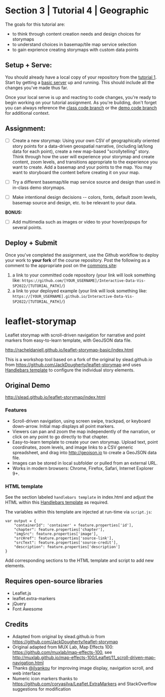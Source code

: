 # Section 3 | Tutorial 4 | Geographic

The goals for this tutorial are:

- to think through content creation needs and design choices for storymaps
- to understand choices in basemap/tile map service selection
- to gain exprience creating storymaps with custom data points

## Setup + Serve:

You should already have a local copy of your repository from the [tutorial 1](../1_1_getting_started/README.md). Start by getting a [basic server](../1_1_getting_started/3_BASIC_SERVER.md) up and running. This should include all the changes you've made thus far.

Once your local serve is up and reacting to code changes, you're ready to begin working on your tutorial assignment.
As you're building, don't forget you can always reference the [class code branch](https://github.com/InteractiveDataVis/Interactive-Data-Vis-Fall2021/tree/class/) or the [demo code branch](https://github.com/InteractiveDataVis/Interactive-Data-Vis-Fall2021/tree/demo/) for additional context.

## Assignment:

- [ ] Create a new storymap: Using your own CSV of geographically oriented story points for a data-driven geospatial narrative, (including lat/long data for each point), create a new map-based "scrollytelling" story. Think through how the user will experience your storymap and create content, zoom levels, and transitions appropriate to the experience you want to create. Add a basemap and your points to the map. You may want to storyboard the content before creating it on your map.

- [ ] Try a different basemap/tile map service source and design than used in in-class demo storymaps.

- [ ] Make intentional design decisions -- colors, fonts, default zoom levels, basemap source and design, etc. to be relevant to your data.

**BONUS:**

- [ ] Add multimedia such as images or video to your hover/popups for several points.

## Deploy + Submit

Once you've completed the assignment, use the Github workflow to deploy your work to **your fork** of the course repository. Post the following as a comment to the appropriate post on the [commons site](https://data73200sp2022.commons.gc.cuny.edu/):
1. a link to your committed code repository (your link will look something like: `https://github.com/[YOUR_USERNAME]/Interactive-Data-Vis-SP2022/[TUTORIAL_PATH]/`)
2. a link to your deployed example (your link will look something like: `https://[YOUR_USERNAME].github.io/Interactive-Data-Vis-SP2022/[TUTORIAL_PATH]/`)




# leaflet-storymap
Leaflet storymap with scroll-driven navigation for narrative and point markers from easy-to-learn template, with GeoJSON data file.

http://racheldaniell.github.io/leaflet-storymap-basic/index.html

This is a workshop tool based on a fork of the original by slead.github.io from https://github.com/JackDougherty/leaflet-storymap and uses [Handlebars template](http://handlebarsjs.com/) to configure the individual story elements.

## Original Demo
http://slead.github.io/leaflet-storymap/index.html

### Features
- Scroll-driven navigation, using screen swipe, trackpad, or keyboard down-arrow. Initial map displays all point markers.
- Viewers can pan and zoom the map independently of the narration, or click on any point to go directly to that chapter.
- Easy-to-learn template to create your own storymap. Upload text, point coordinates, zoom levels, and image links to a CSV generic spreadsheet, and drag into http://geojson.io to create a GeoJSON data file.
- Images can be stored in local subfolder or pulled from an external URL.
- Works in modern browsers: Chrome, Firefox, Safari, Internet Explorer 9+.

### HTML template
See the section labeled `handlebars template` in index.html and adjust the HTML within this [Handlebars template](http://handlebarsjs.com/) as required. 

The variables within this template are injected at run-time via `script.js`:

```
var output = {
    "containerId": 'container' + feature.properties['id'],
    "chapter": feature.properties['chapter'],
    "imgSrc": feature.properties['image'],
    "srcHref": feature.properties['source-link'],
    "srcText": feature.properties['source-credit'],
    "description": feature.properties['description']
}
```

Add corresponding sections to the HTML template and script to add new elements.


## Requires open-source libraries
- Leaflet.js
- leaflet.extra-markers
- jQuery
- Font Awesome

## Credits
- Adapted from original by slead.github.io from https://github.com/JackDougherty/leaflet-storymap 
- Original adapted from MUX Lab, Map Effects 100: https://github.com/muxlab/map-effects-100, see http://muxlab.github.io/map-effects-100/Leaflet/11_scroll-driven-map-navigation.html
- Thanks [@ilyankou](https://github.com/ilyankou) for improving image display, navigation scroll, and web interface
- Numeric icon markers thanks to https://github.com/coryasilva/Leaflet.ExtraMarkers and StackOverflow suggestions for modification
